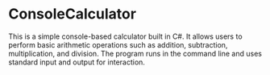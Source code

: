 # ConsoleCalculator
This is a simple console-based calculator built in C#. It allows users to perform basic arithmetic operations such as addition, subtraction, multiplication, and division. The program runs in the command line and uses standard input and output for interaction.
